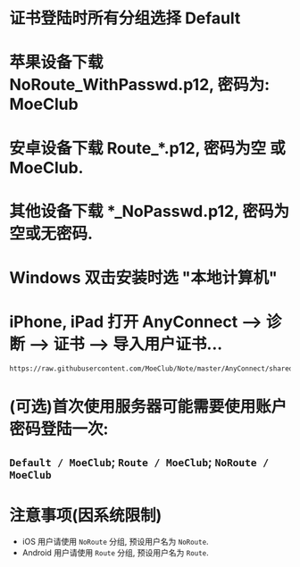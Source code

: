 # 证书登陆时所有分组选择 Default

# 苹果设备下载 NoRoute_WithPasswd.p12, 密码为: MoeClub

# 安卓设备下载 Route_*.p12, 密码为空 或 MoeClub. 

# 其他设备下载 *_NoPasswd.p12, 密码为空或无密码.

# Windows 双击安装时选 "本地计算机"

# iPhone, iPad 打开 AnyConnect --> 诊断 --> 证书 --> 导入用户证书...
```
https://raw.githubusercontent.com/MoeClub/Note/master/AnyConnect/shared/NoRoute_WithPasswd.p12
```
# (可选)首次使用服务器可能需要使用账户密码登陆一次:     
##  `Default / MoeClub`; `Route / MoeClub`; `NoRoute / MoeClub`

# 注意事项(因系统限制)
- iOS 用户请使用 `NoRoute` 分组, 预设用户名为 `NoRoute`.
- Android 用户请使用 `Route` 分组, 预设用户名为 `Route`.


